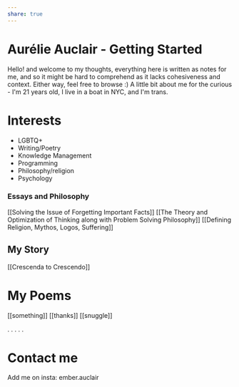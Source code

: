 ```yaml
---
share: true
---
```

# Aurélie Auclair - Getting Started

Hello! and welcome to my thoughts, everything here is written as notes for me, and so it might be hard to comprehend as it lacks cohesiveness and context. Either way, feel free to browse :) A little bit about me for the curious - I'm 21 years old, I live in a boat in NYC, and I'm trans. 

# Interests
- LGBTQ+
- Writing/Poetry
- Knowledge Management
- Programming
- Philosophy/religion
- Psychology


### Essays and Philosophy
[[Solving the Issue of Forgetting Important Facts]]
[[The Theory and Optimization of Thinking along with Problem Solving Philosophy]]
[[Defining Religion, Mythos, Logos, Suffering]]


## My Story
[[Crescenda to Crescendo]]

# My Poems
[[something]]
[[thanks]]
[[snuggle]]

.
.
.
.
.
# Contact me
Add me on insta: ember.auclair